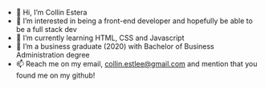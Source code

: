 - 👋 Hi, I’m Collin Estera
- 👀 I’m interested in being a front-end developer and hopefully be able to be a full stack dev
- 🌱 I’m currently learning HTML, CSS and Javascript
- 📄 I’m a business graduate (2020) with Bachelor of Business Administration degree
- 📫 Reach me on my email, collin.estlee@gmail.com and mention that you found me on my github!

<!---
itiscollin/itiscollin is a ✨ special ✨ repository because its `README.md` (this file) appears on your GitHub profile.
You can click the Preview link to take a look at your changes.
--->
